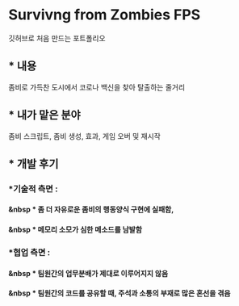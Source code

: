 # Survivng from Zombies FPS
깃허브로 처음 만드는 포트폴리오

## * 내용

좀비로 가득찬 도시에서 코로나 백신을 찾아 탈출하는 줄거리


## * 내가 맡은 분야

좀비 스크립트, 좀비 생성, 효과, 게임 오버 및 재시작

## * 개발 후기

### *기술적 측면 : 
#### &nbsp * 좀 더 자유로운 좀비의 행동양식 구현에 실패함,
#### &nbsp * 메모리 소모가 심한 메소드를 남발함
### *협업 측면 :
#### &nbsp * 팀원간의 업무분배가 제대로 이루어지지 않음
#### &nbsp * 팀원간의 코드를 공유할 때, 주석과 소통의 부재로 많은 혼선을 겪음




